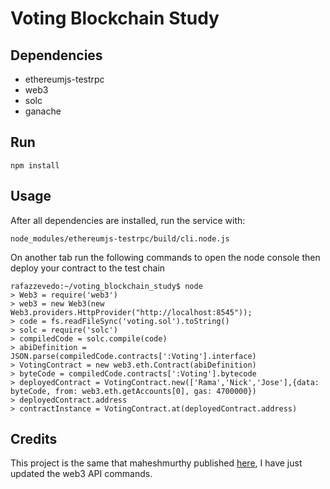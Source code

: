 # Voting Blockchain Study

## Dependencies

* ethereumjs-testrpc 
* web3
* solc
* ganache


## Run

````
npm install 
````

## Usage

After all dependencies are installed, run the service with:

````
node_modules/ethereumjs-testrpc/build/cli.node.js
````


On another tab run the following commands to open the node console then deploy your contract to the test chain

````
rafazzevedo:~/voting_blockchain_study$ node
> Web3 = require('web3')
> web3 = new Web3(new Web3.providers.HttpProvider("http://localhost:8545"));
> code = fs.readFileSync('voting.sol').toString()
> solc = require('solc')
> compiledCode = solc.compile(code)
> abiDefinition = JSON.parse(compiledCode.contracts[':Voting'].interface)
> VotingContract = new web3.eth.Contract(abiDefinition)
> byteCode = compiledCode.contracts[':Voting'].bytecode
> deployedContract = VotingContract.new(['Rama','Nick','Jose'],{data: byteCode, from: web3.eth.getAccounts[0], gas: 4700000})
> deployedContract.address
> contractInstance = VotingContract.at(deployedContract.address)
````


## Credits
This project is the same that maheshmurthy published [here](https://medium.com/@mvmurthy/full-stack-hello-world-voting-ethereum-dapp-tutorial-part-1-40d2d0d807c2), I have just updated the web3 API commands.

